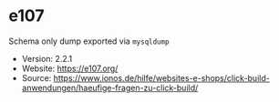# e107

Schema only dump exported via `mysqldump`

- Version: 2.2.1
- Website: https://e107.org/
- Source: https://www.ionos.de/hilfe/websites-e-shops/click-build-anwendungen/haeufige-fragen-zu-click-build/
